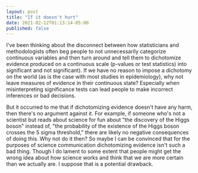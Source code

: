 ```yaml
---
layout: post
title: "If it doesn't hurt"
date: 2021-02-12T01:13:14-05:00
published: false
---
```


I've been thinking about the disconnect between how statisticians and methodologists often beg people to not unnecessarily categorize continuous variables and then turn around and tell them to dichotomize evidence produced on a continuous scale (p-values or test statistics) into significant and not significant). If we have no reason to impose a dichotomy on the world (as is the case with most studies in epidemiology), why not leave measures of evidence in their continuous state? Especially when misinterpreting significance tests can lead people to make incorrect inferences or bad decisions.

But it occurred to me that if dichotomizing evidence doesn't have any harm, then there's no argument against it. For example, if someone who's not a scientist but reads about science for fun about "the discovery of the Higgs boson" instead of, "the probability of the existence of the Higgs boson crosses the 5 sigma threshold," there are likely no negative consequences of doing this. Why not do it then? So maybe I can be convinced that for the purposes of science communication dichotomizing evidence isn't such a bad thing. Though I do lament to some extent that people might get the wrong idea about how science works and think that we are more certain than we actually are. I suppose that is a potential drawback. 




